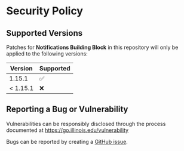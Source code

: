 # Security Policy

## Supported Versions

Patches for **Notifications Building Block** in this repository will only be applied to the following versions:

| Version | Supported          |
| ------- | ------------------ |
| 1.15.1   | :white_check_mark: |
| < 1.15.1 | :x:                |

## Reporting a Bug or Vulnerability

Vulnerabilities can be responsibly disclosed through the process
 documented at https://go.illinois.edu/vulnerability

Bugs can be reported by creating a [GitHub issue](https://github.com/rokwire/notifications-building-block/issues/new?assignees=&labels=bug&template=bug_report.md&title=%5BBUG%5D+).
